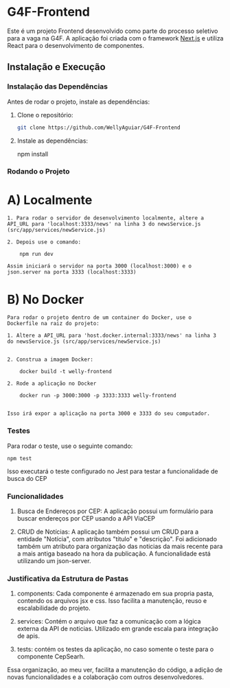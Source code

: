 # G4F-Frontend

Este é um projeto Frontend desenvolvido como parte do processo seletivo para a vaga na G4F. A aplicação foi criada com o framework [Next.js](https://nextjs.org) e utiliza React para o desenvolvimento de componentes.

## Instalação e Execução

### Instalação das Dependências

Antes de rodar o projeto, instale as dependências:

1. Clone o repositório:

   ```bash
   git clone https://github.com/WellyAguiar/G4F-Frontend

   ```

2. Instale as dependências:

   npm install

### Rodando o Projeto

# A) Localmente

    1. Para rodar o servidor de desenvolvimento localmente, altere a API_URL para 'localhost:3333/news' na linha 3 do newsService.js (src/app/services/newService.js)

    2. Depois use o comando:

        npm run dev

    Assim iniciará o servidor na porta 3000 (localhost:3000) e o json.server na porta 3333 (localhost:3333)

# B) No Docker

    Para rodar o projeto dentro de um container do Docker, use o Dockerfile na raiz do projeto:

    1. Altere a API_URL para 'host.docker.internal:3333/news' na linha 3 do newsService.js (src/app/services/newService.js)


    2. Construa a imagem Docker:

        docker build -t welly-frontend

    2. Rode a aplicação no Docker

        docker run -p 3000:3000 -p 3333:3333 welly-frontend


    Isso irá expor a aplicação na porta 3000 e 3333 do seu computador.

### Testes

Para rodar o teste, use o seguinte comando:

    npm test

Isso executará o teste configurado no Jest para testar a funcionalidade de busca do CEP

### Funcionalidades

1.  Busca de Endereços por CEP: A aplicação possui um formulário para buscar endereços por CEP usando a API ViaCEP

2.  CRUD de Notícias: A aplicação também possui um CRUD para a entidade "Notícia", com atributos "título" e "descrição". Foi adicionado também um atributo para organização das noticias da mais recente para a mais antiga baseado na hora da publicação. A funcionalidade está utilizando um json-server.

### Justificativa da Estrutura de Pastas

1.  components: Cada componente é armazenado em sua propria pasta, contendo os arquivos jsx e css. Isso facilita a manutenção, reuso e escalabilidade do projeto.

2.  services: Contém o arquivo que faz a comunicação com a lógica externa da API de noticias. Utilizado em grande escala para integração de apis.

3.  tests: contém os testes da aplicação, no caso somente o teste para o componente CepSearh.

Essa organização, ao meu ver, facilita a manutenção do código, a adição de novas funcionalidades e a colaboração com outros desenvolvedores.
